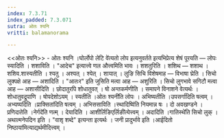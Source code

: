 ```yaml
---
index: 7.3.71
index_padded: 7.3.071
sutra: ओतः श्यनि
vritti: balamanorama

---
```

<<ओतः श्यनि>> - ओतः श्यनि ।घोर्लोपो लेटि वे॑त्यतो लोप इत्यनुवर्तते इत्यभिप्रेत्य शेषं पूरयति —  लोपः स्यादिति । शशाविति । "आदेच" इत्यात्त्वे णल औत्त्वमिति भावः । शशतुरिति । शशिथ —  शशाथ । शशिव.शास्यतीति । श्यतु । अश्यत् । श्येत् । शायात् । लुङि सिचि विशेषमाह — विभाषा घ्रेति । सिचो लुक्पक्षे आह — अशादिति । "आतःर" इति जुसिति मत्वा आह —  अशुरिति । सिचो लुगभावे सगिटौ मत्वा आह — अशासीदिति । छोदातुरपि शोधातुवत् । षो अन्तकर्मणीति । समापने विनाशने वेत्यर्थः । शोधातुवद्रूपाणि । षोपदेशोऽयम् । स्यतीति ।ओतः श्यनी॑ति लोपः । अभिष्यतीति ।उपसर्गा॑दिति षत्वम् । अभ्यष्यदिति ।प्राक्सिता॑दिति षत्वम् । अभिससाविति ।स्थादिष्वि॑ति नियमान्न षः । दो अवखण्डने । प्रणिदातेति ।नेर्गदे॑ति णत्म् । देयादिति । आशीर्लिङिएर्लिङी॑त्येत्त्वम् । अदादिति ।गातिस्थे॑ति सिचो लुक् । अथात्मनेपदिन इति । "वाशृ शब्दे" इत्यन्ता इत्यर्थः । जनी प्रादुर्भावे इति ।आईदितो निष्ठाया॑मित्याद्यर्थमीदित्त्वम् ।